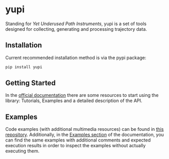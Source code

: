 # yupi

Standing for *Yet Underused Path Instruments*, yupi is a set of tools designed 
for collecting, generating and processing trajectory data.  

## Installation

Current recommended installation method is via the pypi package:

```cmd
pip install yupi
```

## Getting Started

In the [official documentation](https://yupi.readthedocs.io/en/latest/) there 
are some resources to start using the library: Tutorials, Examples  and a 
detailed description of the API.


## Examples

Code examples (with additional multimedia resources) can be found in 
[this repository](https://github.com/yupidevs/yupi_examples). Additionally, in
the [Examples section](https://yupi.readthedocs.io/en/latest/examples/examples.html)
of the documentation, you can find the same examples with additional comments 
and expected execution results in order to inspect the examples without actually 
executing them.